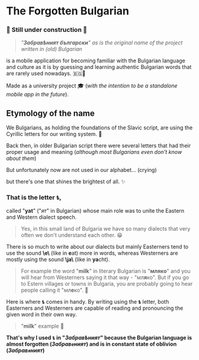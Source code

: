 # The Forgotten Bulgarian 

### 🚧 Still under construction 🚧

> _"**Забравѣният български**" as is the original name of the project written in (old) Bulgarian_

is a mobile application for becoming familiar
with the Bulgarian language and culture as it is by guessing and learning authentic Bulgarian words that are rarely used nowadays. 🇧🇬📱

Made as a university project 🎓 (_with the intention to be a standalone mobile app in the future_).

## Еtymology of the name
We Bulgarians, as holding the foundations of the Slavic script, are using the Cyrillic letters for our writing system. 📜

Back then, in older Bulgarian script there were several letters that had their proper usage and meaning (_although most Bulgarians even don't know about them_)

But unfortunately now are not used in our alphabet... (crying)

but there's one that shines the brightest of all. ✨

### That is the letter `ѣ`,
called "**yat**" ("_ят_" in Bulgarian) whose main role was to unite the Eastern and Western dialect speech.

> Yes, in this small land of Bulgaria we have so many dialects that very often we don't understand each other. 😁

There is so much to write about our dialects but mainly Easterners tend to use the sound **\\e\\** (like in **e**at) more in words, whereas Westerners are mostly using the sound **\\ja\\** (like in **ya**cht).
> For example the word "**milk**" in literary Bulgarian is "**мляко**" and you will hear from Westerners saying it that way - "мл**я**ко".
> But if you go to Estern villages or towns in Bulgaria, you are probably going to hear people calling it "мл**е**ко". 🥛

Here is where **`ѣ`** comes in handy. By writing using the **`ѣ`** letter, both Easterners and Westerners are capable of reading and pronouncing the given word in their own way.

> "**milk**" example 🥛

**That's why I used **`ѣ`** in "_Забравѣният_" because the Bulgarian language is almost forgotten (_Забрав`е`ният_) and is in constant state of oblivion (_Забрав`я`ният_)**